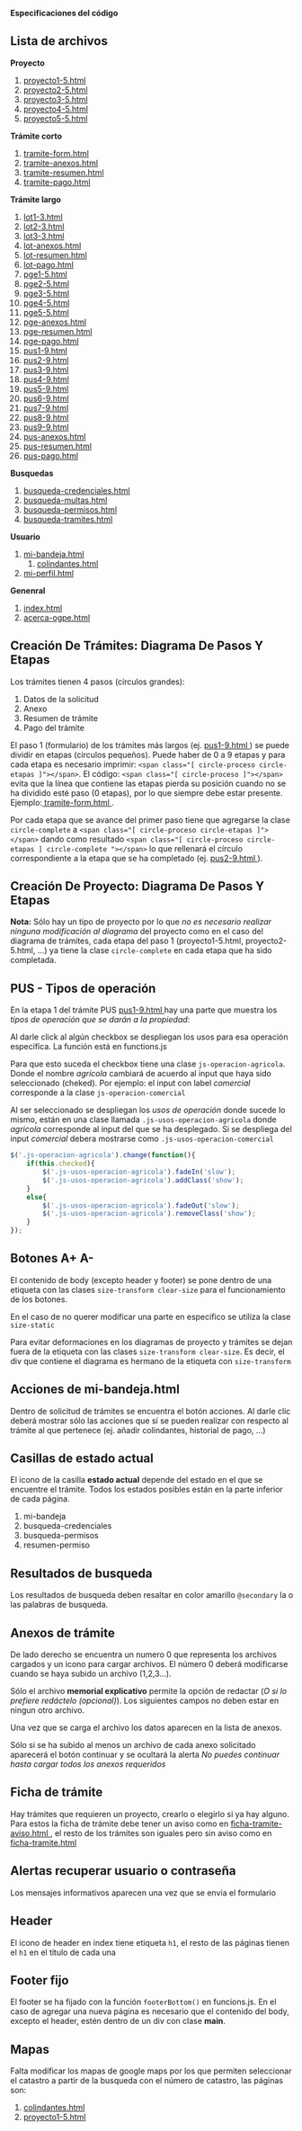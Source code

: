 **Especificaciones del código**

## Lista de archivos

**Proyecto**

1. [ proyecto1-5.html ](https://github.com/pcuervo/ogpe/blob/master/proyecto1-5.html)
2. [ proyecto2-5.html ](https://github.com/pcuervo/ogpe/blob/master/proyecto1-5.html)
3. [ proyecto3-5.html ](https://github.com/pcuervo/ogpe/blob/master/proyecto1-5.html)
4. [ proyecto4-5.html ](https://github.com/pcuervo/ogpe/blob/master/proyecto1-5.html)
5. [ proyecto5-5.html ](https://github.com/pcuervo/ogpe/blob/master/proyecto1-5.html)

**Trámite corto**

1. [ tramite-form.html ](https://github.com/pcuervo/ogpe/blob/master/tramite-form.html)
2. [ tramite-anexos.html ](https://github.com/pcuervo/ogpe/blob/master/tramite-anexos.html)
3. [ tramite-resumen.html ](https://github.com/pcuervo/ogpe/blob/master/tramite-resumen.html)
4. [ tramite-pago.html ](https://github.com/pcuervo/ogpe/blob/master/tramite-pago.html)

**Trámite largo**


1. [ lot1-3.html ](https://github.com/pcuervo/ogpe/blob/master/lot1-3.html)
2. [ lot2-3.html ](https://github.com/pcuervo/ogpe/blob/master/lot2-3.html)
3. [ lot3-3.html ](https://github.com/pcuervo/ogpe/blob/master/lot3-3.html)
4. [ lot-anexos.html ](https://github.com/pcuervo/ogpe/blob/master/lot-anexos.html)
5. [ lot-resumen.html ](https://github.com/pcuervo/ogpe/blob/master/lot-resumen.html)
6. [ lot-pago.html ](https://github.com/pcuervo/ogpe/blob/master/lot-pago.html)
1. [ pge1-5.html ](https://github.com/pcuervo/ogpe/blob/master/pge1-5.html)
2. [ pge2-5.html ](https://github.com/pcuervo/ogpe/blob/master/pge2-5.html)
3. [ pge3-5.html ](https://github.com/pcuervo/ogpe/blob/master/pge3-5.html)
4. [ pge4-5.html ](https://github.com/pcuervo/ogpe/blob/master/pge4-5.html)
5. [ pge5-5.html ](https://github.com/pcuervo/ogpe/blob/master/pge5-5.html)
6. [ pge-anexos.html ](https://github.com/pcuervo/ogpe/blob/master/pge-anexos.html)
7. [ pge-resumen.html ](https://github.com/pcuervo/ogpe/blob/master/pge-resumen.html)
8. [ pge-pago.html ](https://github.com/pcuervo/ogpe/blob/master/pge-pago.html)
1. [ pus1-9.html ](https://github.com/pcuervo/ogpe/blob/master/pus1-9.html)
2. [ pus2-9.html ](https://github.com/pcuervo/ogpe/blob/master/pus2-9.html)
3. [ pus3-9.html ](https://github.com/pcuervo/ogpe/blob/master/pus3-9.html)
4. [ pus4-9.html ](https://github.com/pcuervo/ogpe/blob/master/pus4-9.html)
5. [ pus5-9.html ](https://github.com/pcuervo/ogpe/blob/master/pus5-9.html)
6. [ pus6-9.html ](https://github.com/pcuervo/ogpe/blob/master/pus6-9.html)
7. [ pus7-9.html ](https://github.com/pcuervo/ogpe/blob/master/pus7-9.html)
8. [ pus8-9.html ](https://github.com/pcuervo/ogpe/blob/master/pus8-9.html)
9. [ pus9-9.html ](https://github.com/pcuervo/ogpe/blob/master/pus9-9.html)
10. [ pus-anexos.html ](https://github.com/pcuervo/ogpe/blob/master/pus-anexos.html)
11. [ pus-resumen.html ](https://github.com/pcuervo/ogpe/blob/master/pus-resumen.html)
12. [ pus-pago.html ](https://github.com/pcuervo/ogpe/blob/master/pus-pago.html)

**Busquedas**

1. [ busqueda-credenciales.html ](https://github.com/pcuervo/ogpe/blob/master/busqueda-credenciales.html)
2. [ busqueda-multas.html ](https://github.com/pcuervo/ogpe/blob/master/busqueda-multas.html)
3. [ busqueda-permisos.html ](https://github.com/pcuervo/ogpe/blob/master/busqueda-permisos.html)
4. [ busqueda-tramites.html ](https://github.com/pcuervo/ogpe/blob/master/busqueda-tramites.html)

**Usuario**

1. [ mi-bandeja.html ](https://github.com/pcuervo/ogpe/blob/master/mi-bandeja.html)
	1. [ colindantes.html ](https://github.com/pcuervo/ogpe/blob/master/colindantes.html)
2. [ mi-perfil.html ](https://github.com/pcuervo/ogpe/blob/master/mi-perfil.html)


**Genenral**

1. [ index.html ](https://github.com/pcuervo/ogpe/blob/master/index.html)
2. [ acerca-ogpe.html ](https://github.com/pcuervo/ogpe/blob/master/acerca-ogpe.html)

## Creación De Trámites: Diagrama De Pasos Y Etapas

Los trámites tienen 4 pasos (círculos grandes):

1. Datos de la solicitud
2. Anexo
3. Resumen de trámite
4. Pago del trámite

El paso 1 (formulario) de los trámites más largos (ej. [ pus1-9.html ](https://github.com/pcuervo/ogpe/blob/master/pus1-9.html)) se puede dividir en etapas (círculos pequeños). Puede haber de 0 a 9 etapas y para cada etapa es necesario imprimir: `<span class="[ circle-proceso circle-etapas ]"></span>`. El código: `<span class="[ circle-proceso ]"></span>` evita que la línea que contiene las etapas pierda su posición cuando no se ha dividido esté paso (0 etapas), por lo que siempre debe estar presente. Ejemplo:[ tramite-form.html ](https://github.com/pcuervo/ogpe/blob/master/tramite-form.html).

Por cada etapa que se avance del primer paso tiene que agregarse la clase `circle-complete` a `<span class="[ circle-proceso circle-etapas ]"></span>` dando como resultado `<span class="[ circle-proceso circle-etapas ] circle-complete "></span>` lo que rellenará el círculo correspondiente a la etapa que se ha completado (ej. [ pus2-9.html ](https://github.com/pcuervo/ogpe/blob/master/pus2-9.html)).

## Creación De Proyecto: Diagrama De Pasos Y Etapas

**Nota:** Sólo hay un tipo de proyecto por lo que *no es necesario realizar ninguna modificación al diagrama* del proyecto como en el caso del diagrama de trámites, cada etapa del paso 1 (proyecto1-5.html, proyecto2-5.html, …) ya tiene la clase `circle-complete` en cada etapa que ha sido completada.

## PUS - Tipos de operación

En la etapa 1 del trámite PUS [ pus1-9.html ](https://github.com/pcuervo/ogpe/blob/master/pus1-9.html) hay una parte que muestra los *tipos de operación que se darán a la propiedad*:

Al darle click al algún checkbox se despliegan los usos para esa operación especifíca. La función está en functions.js

Para que esto suceda el checkbox tiene una clase `js-operacion-agricola`. Donde el nombre *agricola* cambiará de acuerdo al input que haya sido seleccionado (cheked). Por ejemplo: el input con label *comercial* corresponde a la clase `js-operacion-comercial`

Al ser seleccionado se despliegan los *usos de operación* donde sucede lo mismo, están en una clase llamada `.js-usos-operacion-agricola` donde *agricola* corresponde al input del que se ha desplegado. Si se despliega del input *comercial* debera mostrarse como `.js-usos-operacion-comercial`

```javascript
$('.js-operacion-agricola').change(function(){
    if(this.checked){
        $('.js-usos-operacion-agricola').fadeIn('slow');
        $('.js-usos-operacion-agricola').addClass('show');
    }
    else{
        $('.js-usos-operacion-agricola').fadeOut('slow');
        $('.js-usos-operacion-agricola').removeClass('show');
    }
});
```

## Botones A+ A-

El contenido de body (excepto header y footer) se pone dentro de una etiqueta con las clases `size-transform clear-size` para el funcionamiento de los botones.

En el caso de no querer modificar una parte en especifico se utiliza la clase `size-static`

Para evitar deformaciones en los diagramas de proyecto y trámites se dejan fuera de la etiqueta con las clases `size-transform clear-size`. Es decir, el div que contiene el diagrama es hermano de la etiqueta con `size-transform`

## Acciones de mi-bandeja.html

Dentro de solicitud de trámites se encuentra el botón acciones. Al darle clic deberá mostrar sólo las acciones que sí se pueden realizar con respecto al trámite al que pertenece (ej. añadir colindantes, historial de pago, ...)

## Casillas de estado actual

El icono de la casilla **estado actual** depende del estado en el que se encuentre el trámite. Todos los estados posibles están en la parte inferior de cada página.

1. mi-bandeja
2. busqueda-credenciales
3. busqueda-permisos
4. resumen-permiso

## Resultados de busqueda

Los resultados de busqueda deben resaltar en color amarillo `@secondary` la o las palabras de busqueda.

## Anexos de trámite

De lado derecho se encuentra un numero 0 que representa los archivos cargados y un icono para cargar archivos. El número 0 deberá modificarse cuando se haya subido un archivo (1,2,3...).

Sólo el archivo **memorial explicativo** permite la opción de redactar (*O si lo prefiere redáctelo (opcional)*). Los siguientes campos no deben estar en ningun otro archivo.

Una vez que se carga el archivo los datos aparecen en la lista de anexos.

Sólo si se ha subido al menos un archivo de cada anexo solicitado aparecerá el botón continuar y se ocultará la alerta *No puedes continuar hasta cargar todos los anexos requeridos*

## Ficha de trámite

Hay trámites que requieren un proyecto, crearlo o elegirlo si ya hay alguno. Para estos la ficha de trámite debe tener un aviso como en [ ficha-tramite-aviso.html ](https://github.com/pcuervo/ogpe/blob/master/ficha-tramite-aviso.html), el resto de los trámites son iguales pero sin aviso como en [ ficha-tramite.html ](https://github.com/pcuervo/ogpe/blob/master/ficha-tramite.html)

## Alertas recuperar usuario o contraseña

Los mensajes informativos aparecen una vez que se envia el formulario

## Header

El icono de header en index tiene etiqueta `h1`, el resto de las páginas tienen el `h1` en el título de cada una

## Footer fijo

El footer se ha fijado con la función `footerBottom()` en funcions.js. En el caso de agregar una nueva página es necesario que el contenido del body, excepto el header, estén dentro de un div con clase **main**.

## Mapas

Falta modificar los mapas de google maps por los que permiten seleccionar el catastro a partir de la busqueda con el número de catastro, las páginas son:

1. [ colindantes.html ](https://github.com/pcuervo/ogpe/blob/master/colindantes.html)
2. [ proyecto1-5.html ](https://github.com/pcuervo/ogpe/blob/master/proyecto1-5.html)
